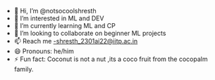 - 👋 Hi, I’m @notsocoolshresth
- 👀 I’m interested in ML and DEV
- 🌱 I’m currently learning ML and CP
- 💞️ I’m looking to collaborate on beginner ML projects
- 📫 Reach me -shresth_2301ai22@iitp.ac.in
- 😄 Pronouns: he/him
- ⚡ Fun fact: Coconut is not a nut ,its a coco fruit from the cocopalm family.

<!---
notsocoolshresth/notsocoolshresth is a ✨ special ✨ repository because its `README.md` (this file) appears on your GitHub profile.
You can click the Preview link to take a look at your changes.
--->
